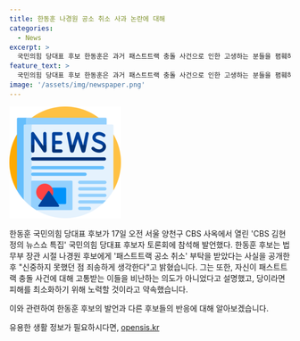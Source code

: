 ```yaml
---
title: 한동훈 나경원 공소 취소 사과 논란에 대해
categories:
  - News
excerpt: >
  국민의힘 당대표 후보 한동훈은 과거 패스트트랙 충돌 사건으로 인한 고생하는 분들을 폄훼하지 않았다고 주장하며, 법무부 장관 시절 나경원 후보에게 패스트트랙 공소 취소 부탁을 받았다는 사실을 공개했다. 한 후보는 해당 발언에 대해 신중하지 못했던 것과 미련을 표명하고, 당대표가 되면 법률적 지원을 강화하고 피해 없도록 노력하겠다고 약속했다. 그러나 이에 대해 나경원 후보와 원희룡 후보는 비판을 퍼붓고 있다.
feature_text: >
  국민의힘 당대표 후보 한동훈은 과거 패스트트랙 충돌 사건으로 인한 고생하는 분들을 폄훼하지 않았다고 주장하며, 법무부 장관 시절 나경원 후보에게 패스트트랙 공소 취소 부탁을 받았다는 사실을 공개했다. 한 후보는 해당 발언에 대해 신중하지 못했던 것과 미련을 표명하고, 당대표가 되면 법률적 지원을 강화하고 피해 없도록 노력하겠다고 약속했다. 그러나 이에 대해 나경원 후보와 원희룡 후보는 비판을 퍼붓고 있다.
image: '/assets/img/newspaper.png'
---
```


<p><img src="/assets/img/newspaper.png" alt="kimp 속보" /></p>

<p>한동훈 국민의힘 당대표 후보가 17일 오전 서울 양천구 CBS 사옥에서 열린 'CBS 김현정의 뉴스쇼 특집' 국민의힘 당대표 후보자 토론회에 참석해 발언했다. 한동훈 후보는 법무부 장관 시절 나경원 후보에게 '패스트트랙 공소 취소' 부탁을 받았다는 사실을 공개한 후 "신중하지 못했던 점 죄송하게 생각한다"고 밝혔습니다. 그는 또한, 자신이 패스트트랙 충돌 사건에 대해 고통받는 이들을 비난하는 의도가 아니었다고 설명했고, 당이라면 피해를 최소화하기 위해 노력할 것이라고 약속했습니다.</p>

<p>이와 관련하여 한동훈 후보의 발언과 다른 후보들의 반응에 대해 알아보겠습니다.</p>
유용한 생활 정보가 필요하시다면, <a href="https://opensis.kr" rel="dofollow">opensis.kr</a>


